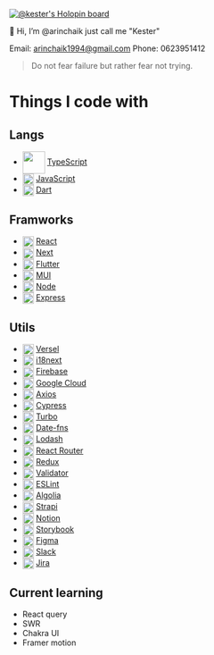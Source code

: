 [![@kester's Holopin board](https://holopin.io/api/user/board?user=kester)](https://holopin.io/@kester)

<!-- <p align="center"><img align="center" src="https://i.ibb.co/zVWV7ZZ/cool-background-1.png" /></p> -->

👺 Hi, I’m @arinchaik just call me "Kester"

Email: arinchaik1994@gmail.com
Phone: 0623951412

> Do not fear failure but rather fear not trying.

# Things I code with
## Langs
- <img align="center" src="https://cdn.svgporn.com/logos/typescript-icon.svg" width="40px" /> [TypeScript](https://www.typescriptlang.org/)
- <img align="center" src="https://cdn.svgporn.com/logos/javascript.svg" width="20px" /> [JavaScript](https://developer.mozilla.org/en-US/docs/Web/JavaScript)
- <img align="center" src="https://cdn.svgporn.com/logos/dart.svg" width="20px" /> [Dart](https://dart.dev/)

## Framworks
- <img align="center" src="https://cdn.svgporn.com/logos/react.svg" width="20px" /> [React](https://react.dev/)
- <img align="center" src="https://cdn.svgporn.com/logos/nextjs-icon.svg" width="20px" /> [Next](https://nextjs.org/)
- <img align="center" src="https://cdn.svgporn.com/logos/flutter.svg" width="20px" /> [Flutter](https://flutter.dev/)
- <img align="center" src="https://cdn.svgporn.com/logos/material-ui.svg" width="20px" /> [MUI](https://mui.com/)
- <img align="center" src="https://cdn.svgporn.com/logos/nodejs-icon-alt.svg" width="20px" /> [Node](https://nodejs.org/en)
- <img align="center" src="https://cdn.svgporn.com/logos/express.svg" width="20px" /> [Express](https://expressjs.com/)

## Utils
- <img align="center" src="https://cdn.svgporn.com/logos/vercel.svg" width="20px" /> [Versel](https://vercel.com/)
- <img align="center" src="https://miro.medium.com/max/600/1*fDYbr2W6lqoWRdRnubT4xA.png" width="20px" /> [i18next](https://react.i18next.com/)
- <img align="center" src="https://cdn.svgporn.com/logos/firebase.svg" width="20px" /> [Firebase](https://firebase.google.com/)
- <img align="center" src="https://cdn.svgporn.com/logos/google-cloud.svg" width="20px" /> [Google Cloud](https://cloud.google.com/)
- <img align="center" src="https://cdn.svgporn.com/logos/axios.svg" width="20px" /> [Axios](https://axios-http.com/)
- <img align="center" src="https://cdn.svgporn.com/logos/cypress-icon.svg" width="20px" /> [Cypress](https://www.cypress.io/)
- <img align="center" src="https://cdn.svgporn.com/logos/turborepo.svg" width="20px" /> [Turbo](https://turbo.build/)
- <img align="center" src="https://avatars.githubusercontent.com/u/14921202?s=200&v=4" width="20px" /> [Date-fns](https://date-fns.org/)
- <img align="center" src="https://cdn.svgporn.com/logos/lodash.svg" width="20px" /> [Lodash](https://lodash.com/)
- <img align="center" src="https://cdn.svgporn.com/logos/react-router.svg" width="20px" /> [React Router](https://github.com/remix-run/react-router)
- <img align="center" src="https://cdn.svgporn.com/logos/redux.svg" width="20px" /> [Redux](https://redux.js.org/)
- <img align="center" src="https://icons.iconarchive.com/icons/paomedia/small-n-flat/1024/sign-check-icon.png" width="20px" /> [Validator](https://github.com/validatorjs/validator.js)
- <img align="center" src="https://cdn.svgporn.com/logos/eslint.svg" width="20px" /> [ESLint](https://eslint.org/)
- <img align="center" src="https://cdn.svgporn.com/logos/algolia.svg" width="20px" /> [Algolia](https://www.algolia.com/)
- <img align="center" src="https://cdn.svgporn.com/logos/strapi-icon.svg" width="20px" /> [Strapi](https://strapi.io/)
- <img align="center" src="https://cdn.svgporn.com/logos/notion-icon.svg" width="20px" /> [Notion](https://www.notion.so/)
- <img align="center" src="https://cdn.svgporn.com/logos/storybook-icon.svg" width="20px" /> [Storybook](https://storybook.js.org/)
- <img align="center" src="https://cdn.svgporn.com/logos/figma.svg" width="20px" /> [Figma](https://www.figma.com/)
- <img align="center" src="https://cdn.svgporn.com/logos/slack-icon.svg" width="20px" /> [Slack](https://slack.com/)
- <img align="center" src="https://cdn.svgporn.com/logos/jira.svg" width="20px" /> [Jira](https://www.atlassian.com/software/jira)

## Current learning
- React query
- SWR
- Chakra UI
- Framer motion


